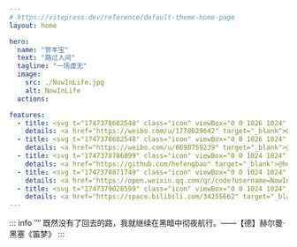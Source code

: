 ```yaml
---
# https://vitepress.dev/reference/default-theme-home-page
layout: home

hero:
  name: "贺丰宝"
  text: "路过人间"
  tagline: "一场虚无"
  image:
    src: ./NowInLife.jpg
    alt: NowInLife
  actions:

features:
  - title: <svg t="1747378682548" class="icon" viewBox="0 0 1026 1024" version="1.1" xmlns="http://www.w3.org/2000/svg" p-id="1464" width="32" height="32"><path d="M1012.49 451.553v0.159c-6.697 20.66-28.861 31.99-49.449 25.288a39.352 39.352 0 0 1-25.287-49.582l-0.067-0.031c20.536-63.6 7.516-136.156-40.315-189.363-47.892-53.212-118.502-73.554-183.731-59.659-21.222 4.537-42.133-9.047-46.638-30.3-4.506-21.253 9.021-42.194 30.239-46.73 91.709-19.563 191.114 8.98 258.467 83.881 67.36 74.839 85.515 176.85 56.781 266.337z" p-id="1465"></path><path d="M740.429 304.348v-0.03c-18.217 3.973-36.178-7.732-40.06-26.01-3.947-18.31 7.763-36.373 25.98-40.254 44.692-9.548 93.143 4.322 125.885 40.781 32.866 36.496 41.631 86.17 27.607 129.772a33.833 33.833 0 0 1-42.562 21.847c-17.782-5.76-27.484-24.914-21.724-42.69h-0.062c6.887-21.346 2.565-45.635-13.46-63.473-16.026-17.818-39.752-24.546-61.604-19.943z m30.05 192.184c-14.46-4.352-24.352-7.326-16.774-26.352 16.333-41.313 18.027-76.964 0.317-102.385-33.31-47.734-124.451-45.133-228.838-1.28 0-0.061-32.799 14.367-24.412-11.704 16.056-51.774 13.645-95.186-11.361-120.192-56.658-56.878-207.304 2.12-336.477 131.64C56.187 463.32 0 566.14 0 655.1c0 170.08 217.503 273.494 430.28 273.494 278.917 0 464.527-162.504 464.527-291.59 0-77.936-65.546-122.193-124.329-140.472zM430.842 867.62c-169.774 16.84-316.35-60.155-327.368-171.96-11.049-111.74 117.72-216.034 287.488-232.873 169.805-16.84 316.355 60.16 327.368 171.904 11.018 111.866-117.683 216.09-287.488 232.929z" p-id="1466"></path><path d="M447.805 548.859c-80.783-21.09-172.119 19.287-207.206 90.65-35.743 72.862-1.188 153.681 80.44 180.1 84.578 27.357 184.233-14.525 218.88-93.148 34.181-76.81-8.478-155.94-92.114-177.602zM386.12 734.792c-16.43 26.29-51.584 37.806-78.065 25.661-26.107-11.889-33.833-42.44-17.403-68.045 16.215-25.538 50.207-36.869 76.498-25.856 26.604 11.392 35.087 41.687 18.97 68.24z" p-id="1467"></path></svg>
    details: <a href="https://weibo.com/u/1778629642" target="_blank">@路过人间不回头</a>
  - title: <svg t="1747378682548" class="icon" viewBox="0 0 1026 1024" version="1.1" xmlns="http://www.w3.org/2000/svg" p-id="1464" width="32" height="32"><path d="M1012.49 451.553v0.159c-6.697 20.66-28.861 31.99-49.449 25.288a39.352 39.352 0 0 1-25.287-49.582l-0.067-0.031c20.536-63.6 7.516-136.156-40.315-189.363-47.892-53.212-118.502-73.554-183.731-59.659-21.222 4.537-42.133-9.047-46.638-30.3-4.506-21.253 9.021-42.194 30.239-46.73 91.709-19.563 191.114 8.98 258.467 83.881 67.36 74.839 85.515 176.85 56.781 266.337z" p-id="1465"></path><path d="M740.429 304.348v-0.03c-18.217 3.973-36.178-7.732-40.06-26.01-3.947-18.31 7.763-36.373 25.98-40.254 44.692-9.548 93.143 4.322 125.885 40.781 32.866 36.496 41.631 86.17 27.607 129.772a33.833 33.833 0 0 1-42.562 21.847c-17.782-5.76-27.484-24.914-21.724-42.69h-0.062c6.887-21.346 2.565-45.635-13.46-63.473-16.026-17.818-39.752-24.546-61.604-19.943z m30.05 192.184c-14.46-4.352-24.352-7.326-16.774-26.352 16.333-41.313 18.027-76.964 0.317-102.385-33.31-47.734-124.451-45.133-228.838-1.28 0-0.061-32.799 14.367-24.412-11.704 16.056-51.774 13.645-95.186-11.361-120.192-56.658-56.878-207.304 2.12-336.477 131.64C56.187 463.32 0 566.14 0 655.1c0 170.08 217.503 273.494 430.28 273.494 278.917 0 464.527-162.504 464.527-291.59 0-77.936-65.546-122.193-124.329-140.472zM430.842 867.62c-169.774 16.84-316.35-60.155-327.368-171.96-11.049-111.74 117.72-216.034 287.488-232.873 169.805-16.84 316.355 60.16 327.368 171.904 11.018 111.866-117.683 216.09-287.488 232.929z" p-id="1466"></path><path d="M447.805 548.859c-80.783-21.09-172.119 19.287-207.206 90.65-35.743 72.862-1.188 153.681 80.44 180.1 84.578 27.357 184.233-14.525 218.88-93.148 34.181-76.81-8.478-155.94-92.114-177.602zM386.12 734.792c-16.43 26.29-51.584 37.806-78.065 25.661-26.107-11.889-33.833-42.44-17.403-68.045 16.215-25.538 50.207-36.869 76.498-25.856 26.604 11.392 35.087 41.687 18.97 68.24z" p-id="1467"></path></svg>
    details: <a href="https://weibo.com/u/6698759239" target="_blank">@NowInLife</a>
  - title: <svg t="1747378786099" class="icon" viewBox="0 0 1024 1024" version="1.1" xmlns="http://www.w3.org/2000/svg" p-id="2494" width="32" height="32"><path d="M511.957333 21.333333C241.024 21.333333 21.333333 240.981333 21.333333 512c0 216.832 140.544 400.725333 335.573334 465.664 24.490667 4.394667 32.256-10.069333 32.256-23.082667 0-11.690667 0.256-44.245333 0-85.205333-136.448 29.610667-164.736-64.64-164.736-64.64-22.314667-56.704-54.4-71.765333-54.4-71.765333-44.586667-30.464 3.285333-29.824 3.285333-29.824 49.194667 3.413333 75.178667 50.517333 75.178667 50.517333 43.776 75.008 114.816 53.333333 142.762666 40.789333 4.522667-31.658667 17.152-53.376 31.189334-65.536-108.970667-12.458667-223.488-54.485333-223.488-242.602666 0-53.546667 19.114667-97.322667 50.517333-131.669334-5.034667-12.330667-21.930667-62.293333 4.778667-129.834666 0 0 41.258667-13.184 134.912 50.346666a469.802667 469.802667 0 0 1 122.88-16.554666c41.642667 0.213333 83.626667 5.632 122.88 16.554666 93.653333-63.488 134.784-50.346667 134.784-50.346666 26.752 67.541333 9.898667 117.504 4.864 129.834666 31.402667 34.346667 50.474667 78.122667 50.474666 131.669334 0 188.586667-114.730667 230.016-224.042666 242.090666 17.578667 15.232 33.578667 44.672 33.578666 90.453334v135.850666c0 13.141333 7.936 27.605333 32.853334 22.869334C862.250667 912.597333 1002.666667 728.746667 1002.666667 512 1002.666667 240.981333 783.018667 21.333333 511.957333 21.333333z" p-id="2495"></path></svg>
    details: <a href="https://github.com/hefengbao" target="_blank">@hefengbao</a>
  - title: <svg t="1747378871749" class="icon" viewBox="0 0 1024 1024" version="1.1" xmlns="http://www.w3.org/2000/svg" p-id="3597" width="32" height="32"><path d="M499.80416 366.46912c-28.91264 0-60.40064-20.13696-60.91776-52.14208 0-32.00512 31.49312-52.14208 60.91776-52.14208 30.96576 0 52.13184 21.6832 52.13184 52.14208 0 30.976-21.67808 52.14208-52.13184 52.14208zM268.52352 366.46912c-29.42464 0-60.91264-20.13696-60.91264-52.14208s31.488-52.14208 60.91264-52.14208c30.45888 0 52.14208 21.6832 52.14208 52.14208 0 30.976-21.6832 52.14208-52.14208 52.14208z" p-id="3598"></path><path d="M888.01792 918.85568c-4.13184 0-8.7808-1.03936-12.3904-3.10272l-81.57184-44.90752c-32.00512 7.74656-63.488 14.97088-95.50848 14.97088-125.96224 0-238.49984-66.59584-284.96384-167.26016-1.54624 0.51712-3.0976 0.51712-4.12672 0.51712a355.87584 355.87584 0 0 1-33.03936 1.55648c-37.1712 0-67.11296-6.1952-101.70368-13.42464l-10.32704-2.05824-107.38176 53.6832c-3.6096 2.06336-7.74144 2.5856-11.87328 2.5856-6.19008 0-12.3904-2.05824-17.03424-6.1952-7.74144-6.71744-10.84416-18.06336-7.74144-27.87328l26.84416-81.57696C63.57504 582.26176 19.69152 501.72416 19.69152 412.928c0-169.32864 160.03584-307.16928 356.20864-307.16928 172.43136 0 325.75488 107.38176 358.28224 249.86624 152.81152 16 271.03232 130.09408 271.03232 263.80288 0 70.21056-39.75168 140.928-111.50848 199.78752l19.61984 65.56672c3.09248 10.33216-0.51712 21.1712-8.77056 27.8784-4.66432 4.13184-10.85952 6.1952-16.5376 6.1952zM797.1584 817.152c4.13696 0 8.7808 1.03424 12.3904 3.0976l35.10784 19.0976-6.71744-21.6832a26.3168 26.3168 0 0 1 9.28256-28.39552c68.15232-51.10272 105.31328-110.99136 105.31328-169.32352 0-115.64032-116.66944-213.72928-254.51008-213.72928-140.42112 0-255.0272 96.02048-255.0272 213.72928s114.60608 213.72416 255.0272 213.72416c30.45376 0 61.95712-7.75168 92.92288-15.48288 2.08384-0.52224 4.1472-1.03424 6.21056-1.03424zM375.90016 158.41792c-167.7824 0-304.58368 114.60608-304.58368 255.0272 0 77.95712 40.7808 145.5872 121.3184 201.856 9.28768 6.71232 13.41952 18.59072 9.80992 29.42464l-13.41952 39.7568 59.37152-29.94688c3.6096-1.54624 7.74144-2.5856 11.35616-2.5856 1.54624 0 3.6096 0 5.16096 0.52224l18.5856 3.6096c32.00512 6.72256 59.3664 12.40064 91.89376 12.40064 6.71232 0 13.94176 0 20.64896-0.53248-3.61472-16-5.16096-32.52224-5.16096-48.00512 0-140.42112 128.03072-256.57344 288.58368-265.34912-33.0496-112.54272-161.0752-196.17792-303.5648-196.17792z" p-id="3599"></path><path d="M607.17568 589.99808c-22.7072 0-43.87328-21.1712-43.87328-43.8784s21.1712-43.8784 43.87328-43.8784c32.01536 0 52.1472 22.72256 52.1472 43.8784-0.00512 26.84928-26.83904 43.8784-52.1472 43.8784zM788.89984 589.99808c-22.72256 0-43.86816-21.1712-43.86816-43.8784s21.16096-43.8784 43.86816-43.8784c32.53248 0 52.6592 22.72256 52.6592 43.8784-0.51712 21.1712-20.64896 43.8784-52.6592 43.8784z" p-id="3600"></path></svg>
    details: <a href="https://open.weixin.qq.com/qr/code?username=NowInLife" target="_blank">@NowInLife</a>
  - title: <svg t="1747379028599" class="icon" viewBox="0 0 1024 1024" version="1.1" xmlns="http://www.w3.org/2000/svg" p-id="4662" width="32" height="32"><path d="M277.053 698.947h464.842V408.421H277.053v290.526z m305.684-222.315c5.052-7.58 12.631-7.58 20.21-5.053l103.58 63.158c7.578 5.052 7.578 12.631 5.052 20.21-2.526 5.053-7.579 7.58-12.632 7.58-2.526 0-5.052 0-7.579-2.527L587.79 496.842c-7.578-5.053-10.105-12.631-5.052-20.21zM464 640.842c15.158 0 27.79-15.158 32.842-32.842 0-5.053 2.526-7.579 2.526-12.632 0-7.579 5.053-12.631 12.632-15.157 7.579 0 12.632 7.578 12.632 15.157 0 2.527 0 7.58 2.526 12.632 5.053 15.158 17.684 35.368 32.842 35.368 20.21 0 35.368-25.263 35.368-45.473 0-7.58 7.58-15.158 15.158-15.158s15.158 7.579 15.158 15.158c0 35.368-22.737 75.79-63.158 75.79-20.21 0-35.368-12.632-45.473-27.79-10.106 15.158-27.79 27.79-48 27.79-37.895 0-63.158-45.474-63.158-75.79 0-7.58 7.579-15.158 15.158-15.158s15.158 7.579 15.158 15.158c-5.053 15.158 10.105 42.947 27.789 42.947zM314.947 527.158l93.474-45.474c7.579-2.526 15.158 0 17.684 7.58 2.527 7.578 0 15.157-7.579 17.683l-93.473 45.474c-2.527 0-5.053 2.526-5.053 2.526-5.053 0-10.105-2.526-12.632-7.579 0-7.579 2.527-15.157 7.58-20.21z m-27.79 293.053c5.054 5.052 12.632 7.578 17.685 7.578 5.053 0 12.632 0 20.21-7.578 2.527-5.053 7.58-12.632 10.106-17.685h-58.105c2.526 2.527 5.052 12.632 10.105 17.685z m411.79 0c5.053 5.052 12.632 7.578 17.685 7.578 5.052 0 12.631 0 20.21-7.578 2.526-5.053 7.58-12.632 10.105-17.685h-58.105c2.526 2.527 7.58 12.632 10.105 17.685z" p-id="4663"></path><path d="M512 32C246.737 32 32 246.737 32 512s214.737 480 480 480 480-214.737 480-480S777.263 32 512 32z m333.474 760.421c-2.527 2.526-7.58 5.053-12.632 5.053h-55.579c-2.526 12.631-10.105 30.315-17.684 37.894-10.105 12.632-27.79 17.685-40.421 17.685s-27.79-5.053-37.895-17.685c-7.579-7.579-15.158-27.79-17.684-40.42H362.947c-2.526 12.63-10.105 30.315-17.684 37.894-10.105 12.632-27.79 17.684-40.42 17.684s-27.79-5.052-37.896-17.684c-7.579-7.579-15.158-27.79-17.684-40.42h-50.526c-12.632 0-25.263-12.633-25.263-25.264V332.632c0-12.632 12.631-27.79 25.263-27.79h232.42l-144-73.263c-7.578-5.053-12.63-15.158-7.578-25.263s15.158-12.632 25.263-7.58l199.58 106.106h40.42l113.684-161.684c10.106-10.105 20.21-10.105 30.316-5.053s10.105 17.684 5.053 25.263l-98.527 141.474h240c7.58 0 10.106 5.053 12.632 7.58 5.053 5.052 5.053 15.157 5.053 20.21v444.631c-2.527 2.526-2.527 10.105-7.58 15.158z" p-id="4664"></path><path d="M572.632 335.158H198.737v434.526H820.21V335.158H572.63z m202.105 373.895c0 5.052 5.052 10.105-2.526 17.684-2.527 2.526-7.58 5.052-12.632 5.052H269.474c-7.58 0-25.263-5.052-25.263-22.736V405.895c0-15.158 17.684-22.737 25.263-22.737h492.631c5.053 0 10.106 2.526 12.632 7.579 5.052 5.052 2.526 12.631 2.526 17.684l-2.526 300.632c-2.526-2.527 0-2.527 0 0z" p-id="4665"></path></svg>
    details: <a href="https://space.bilibili.com/34255662" target="_blank">@NowInLife</a>
---
```

::: info ⁗
既然没有了回去的路，我就继续在黑暗中彻夜航行。——【德】赫尔曼·黑塞《笛梦》
:::


